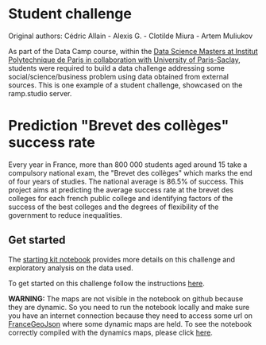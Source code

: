 # Student challenge

Original authors: Cédric Allain - Alexis G. - Clotilde Miura - Artem Muliukov

As part of the Data Camp course, within the [Data Science Masters at Institut Polytechnique
de Paris in collaboration with University of
Paris-Saclay](https://datascience-x-master-paris-saclay.fr/le-master/structure-des-enseignements/),
students were required to build a data challenge addressing some social/science/business
problem using data obtained from external sources. This is one example of a student
challenge, showcased on the ramp.studio server.

# Prediction "Brevet des collèges" success rate

Every year in France, more than 800 000 students aged around 15 take a compulsory national exam, the "Brevet des collèges" which marks the end of four years of studies. The national average is 86.5% of success.  This project aims at predicting the average success rate at the brevet des colleges for each french public college and  identifying factors of the success of the best colleges and the degrees of flexibility of the government to reduce inequalities.

## Get started

The [starting kit notebook](https://github.com/ramp-kits/brevet/blob/master/brevet_starting_kit.ipynb)
provides more details on this challenge and exploratory analysis on the data used.

To get started on this challenge follow the instructions
[here](https://paris-saclay-cds.github.io/ramp-docs/ramp-workflow/stable/using_kits.html).

**WARNING:** The maps are not visible in the notebook on github because they are dynamic.
So you need to run the notebook locally and  make sure you have an internet connection
because they need to access some url on [FranceGeoJson](https://france-geojson.gregoiredavid.fr/)
where some dynamic maps are held. To see the notebook correctly compiled with
the dynamics maps, please click [here](https://nbviewer.jupyter.org/github/ramp-kits/brevet/blob/master/brevet_starting_kit.ipynb).
